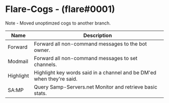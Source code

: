 # Flare-Cogs - (flare#0001)
Note - Moved unoptimzed cogs to another branch.

| Name | Description 
| --- | --- |
| Forward | Forward all non-command messages to the bot owner. |
| Modmail | Forward all non-command messages to set channels. |
| Highlight | Highlight key words said in a channel and be DM'ed when they're said. |
| SA:MP | Query Samp-Servers.net Monitor and retrieve basic stats. |
